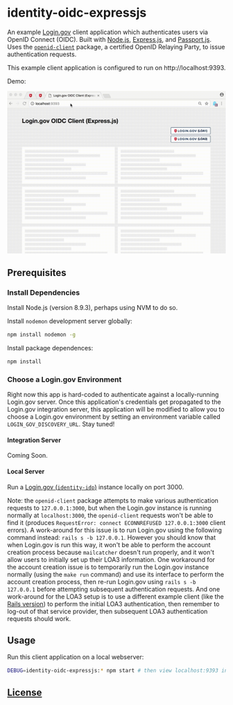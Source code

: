 # identity-oidc-expressjs

An example [Login.gov](https://login.gov/) client application which authenticates users via OpenID Connect (OIDC). Built with [Node.js](https://nodejs.org/en/), [Express.js](https://expressjs.com/), and [Passport.js](http://www.passportjs.org/docs/). Uses the [`openid-client`](https://github.com/panva/node-openid-client) package, a certified OpenID Relaying Party, to issue authentication requests.

This example client application is configured to run on http://localhost:9393.

Demo:

![a screencast of a user navigating this application: logging in using LOA1 by clicking a button on the homepage, then getting redirected to a profile page showing the user's email address, then logging out and demonstrating inability to access the profile page again. then repeating the process using LOA3 to log-in produces the same results, except it displays more user information on the profile page.](demo.gif)

## Prerequisites

### Install Dependencies

Install Node.js (version 8.9.3), perhaps using NVM to do so.

Install `nodemon` development server globally:

```sh
npm install nodemon -g
```

Install package dependences:

```sh
npm install
```

### Choose a Login.gov Environment

Right now this app is hard-coded to authenticate against a locally-running Login.gov server. Once this application's credentials get propagated to the Login.gov integration server, this application will be modified to allow you to choose a Login.gov environment by setting an environment variable called `LOGIN_GOV_DISCOVERY_URL`. Stay tuned!

#### Integration Server

Coming Soon.

#### Local Server

Run a [Login.gov (`identity-idp`)](https://github.com/18F/identity-idp/) instance locally on port 3000.

Note: the `openid-client` package attempts to make various authentication requests to `127.0.0.1:3000`, but when the Login.gov instance is running normally at `localhost:3000`, the `openid-client` requests won't be able to find it (produces `RequestError: connect ECONNREFUSED 127.0.0.1:3000` client errors). A work-around for this issue is to run Login.gov using the following command instead: `rails s -b 127.0.0.1`. However you should know that when Login.gov is run this way, it won't be able to perform the account creation process because `mailcatcher` doesn't run properly, and it won't allow users to initially set up their LOA3 information. One workaround for the account creation issue is to temporarily run the Login.gov instance normally (using the `make run` command) and use its interface to perform the account creation process, then re-run Login.gov using `rails s -b 127.0.0.1` before attempting subsequent authentication requests. And one work-around for the LOA3 setup is to use a different example client (like the [Rails version](https://github.com/18F/identity-sp-rails)) to perform the initial LOA3 authentication, then remember to log-out of that service provider, then subsequent LOA3 authentication requests should work.

## Usage

Run this client application on a local webserver:

```sh
DEBUG=identity-oidc-expressjs:* npm start # then view localhost:9393 in a browser
```

## [License](LICENSE)
